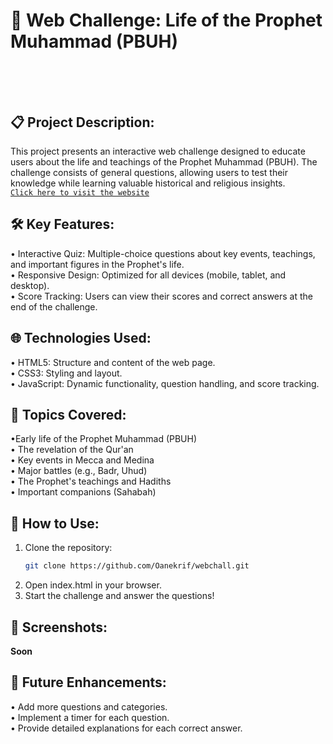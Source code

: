 # 🌟 Web Challenge: Life of the Prophet Muhammad (PBUH) </br></br></br>
<!-- PBUH: Peace Be Upon Him, which means Salla Allah Alayh wa Sallam-->

## 📋 Project Description:
This project presents an interactive web challenge designed to educate users about the life and teachings of the Prophet Muhammad (PBUH). The challenge consists of general questions, allowing users to test their knowledge while learning valuable historical and religious insights.</br> [`Click here to visit the website`](https://oanekrif.github.io/webchall/) <br>

## 🛠️ Key Features:
• Interactive Quiz: Multiple-choice questions about key events, teachings, and important figures in the Prophet's life.</br>
• Responsive Design: Optimized for all devices (mobile, tablet, and desktop).</br>
• Score Tracking: Users can view their scores and correct answers at the end of the challenge.</br>

## 🌐 Technologies Used:
• HTML5: Structure and content of the web page.</br>
• CSS3: Styling and layout.</br>
• JavaScript: Dynamic functionality, question handling, and score tracking.</br>

## 📜 Topics Covered:
•Early life of the Prophet Muhammad (PBUH)</br>
• The revelation of the Qur'an</br>
• Key events in Mecca and Medina</br>
• Major battles (e.g., Badr, Uhud)</br>
• The Prophet's teachings and Hadiths</br>
• Important companions (Sahabah)</br>

## 🚀 **How to Use:**
1. Clone the repository:
   ```bash
   git clone https://github.com/Oanekrif/webchall.git
2. Open index.html in your browser.
3. Start the challenge and answer the questions!

## 📸 Screenshots:
__Soon__ </br>

## 🎯 Future Enhancements:
• Add more questions and categories.</br>
• Implement a timer for each question.</br>
• Provide detailed explanations for each correct answer.</br>
